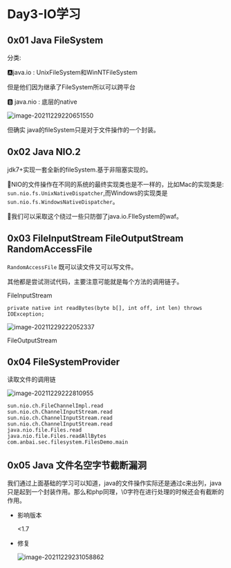 # Day3-IO学习

## 0x01 Java FileSystem

分类:

:a:java.io : UnixFileSystem和WinNTFileSystem

但是他们因为继承了FileSystem所以可以跨平台

:b: java.nio : 底层的native

![image-20211229220651550](https://gitee.com/Cralwer/typora-pic/raw/master/images/image-20211229220651550.png)

但确实 java的fileSystem只是对于文件操作的一个封装。

## 0x02 Java NIO.2

jdk7+实现一套全新的fileSystem.基于非阻塞实现的。

:red_circle:NIO的文件操作在不同的系统的最终实现类也是不一样的，比如Mac的实现类是: `sun.nio.fs.UnixNativeDispatcher`,而Windows的实现类是`sun.nio.fs.WindowsNativeDispatcher`。

:red_circle:我们可以采取这个绕过一些只防御了java.io.FIleSystem的waf。

## 0x03 FileInputStream FileOutputStream RandomAccessFile

`RandomAccessFile` 既可以读文件又可以写文件。

其他都是尝试测试代码，主要注意可能就是每个方法的调用链子。

FileInputStream

```
private native int readBytes(byte b[], int off, int len) throws IOException;
```

![image-20211229222052337](https://gitee.com/Cralwer/typora-pic/raw/master/images/image-20211229222052337.png)

 FileOutputStream

## 0x04 FileSystemProvider

读取文件的调用链

![image-20211229222810955](https://gitee.com/Cralwer/typora-pic/raw/master/images/image-20211229222810955.png)

```
sun.nio.ch.FileChannelImpl.read
sun.nio.ch.ChannelInputStream.read
sun.nio.ch.ChannelInputStream.read
sun.nio.ch.ChannelInputStream.read
java.nio.file.Files.read
java.nio.file.Files.readAllBytes
com.anbai.sec.filesystem.FilesDemo.main
```

## 0x05 Java 文件名空字节截断漏洞

我们通过上面基础的学习可以知道，java的文件操作实际还是通过c来出列，java只是起到一个封装作用。那么和php同理，\0字符在进行处理的时候还会有截断的作用。

- 影响版本

  <1.7

- 修复

  ![image-20211229231058862](https://gitee.com/Cralwer/typora-pic/raw/master/images/image-20211229231058862.png)
